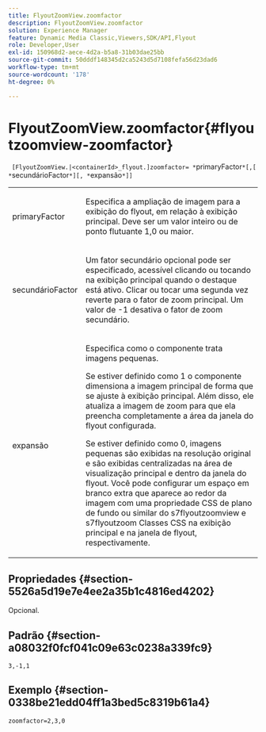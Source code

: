 ```yaml
---
title: FlyoutZoomView.zoomfactor
description: FlyoutZoomView.zoomfactor
solution: Experience Manager
feature: Dynamic Media Classic,Viewers,SDK/API,Flyout
role: Developer,User
exl-id: 150968d2-aece-4d2a-b5a8-31b03dae25bb
source-git-commit: 50dddf148345d2ca5243d5d7108fefa56d23dad6
workflow-type: tm+mt
source-wordcount: '178'
ht-degree: 0%

---
```


# FlyoutZoomView.zoomfactor{#flyoutzoomview-zoomfactor}

` [FlyoutZoomView.|<containerId>_flyout.]zoomfactor= *`primaryFactor`*[,[ *`secundárioFactor`*][, *`expansão`*]]`

<table id="table_9B98C97485DD4DEB8A6ECBCE8DF6B886"> 
 <tbody> 
  <tr> 
   <td colname="col1"> <p> <span class="codeph"> <span class="varname"> primaryFactor</span> </span> </p> </td> 
   <td colname="col2"> <p> Especifica a ampliação de imagem para a exibição do flyout, em relação à exibição principal. Deve ser um valor inteiro ou de ponto flutuante <span class="codeph"> 1,0</span> ou maior. </p> </td> 
  </tr> 
  <tr> 
   <td colname="col1"> <p> <span class="codeph"> <span class="varname"> secundárioFactor</span> </span> </p> </td> 
   <td colname="col2"> <p> Um fator secundário opcional pode ser especificado, acessível clicando ou tocando na exibição principal quando o destaque está ativo. Clicar ou tocar uma segunda vez reverte para o fator de zoom principal. Um valor de <span class="codeph"> -1</span> desativa o fator de zoom secundário. </p> </td> 
  </tr> 
  <tr> 
   <td colname="col1"> <p><span class="codeph"><span class="varname"> expansão</span></span> </p> </td> 
   <td colname="col2"> <p>Especifica como o componente trata imagens pequenas. </p> <p>Se estiver definido como <span class="codeph"> 1</span> o componente dimensiona a imagem principal de forma que se ajuste à exibição principal. Além disso, ele atualiza a imagem de zoom para que ela preencha completamente a área da janela do flyout configurada. </p> <p>Se estiver definido como <span class="codeph"> 0</span>, imagens pequenas são exibidas na resolução original e são exibidas centralizadas na área de visualização principal e dentro da janela do flyout. Você pode configurar um espaço em branco extra que aparece ao redor da imagem com uma propriedade CSS de plano de fundo ou similar do <span class="codeph"> s7flyoutzoomview</span> e <span class="codeph"> s7flyoutzoom</span> Classes CSS na exibição principal e na janela de flyout, respectivamente. </p> </td> 
  </tr> 
 </tbody> 
</table>

## Propriedades {#section-5526a5d19e7e4ee2a35b1c4816ed4202}

Opcional.

## Padrão {#section-a08032f0fcf041c09e63c0238a339fc9}

`3,-1,1`

## Exemplo {#section-0338be21edd04ff1a3bed5c8319b61a4}

`zoomfactor=2,3,0`

